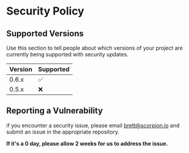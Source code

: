 # Security Policy

## Supported Versions

Use this section to tell people about which versions of your project are
currently being supported with security updates.

| Version | Supported          |
| ------- | ------------------ |
| 0.6.x   | :white_check_mark: |
| 0.5.x   | :x: |

## Reporting a Vulnerability

if you encounter a security issue, please email brett@scorpion.io and submit an issue in the appropriate repository. 

**If it's a 0 day, please allow 2 weeks for us to address the issue.**
